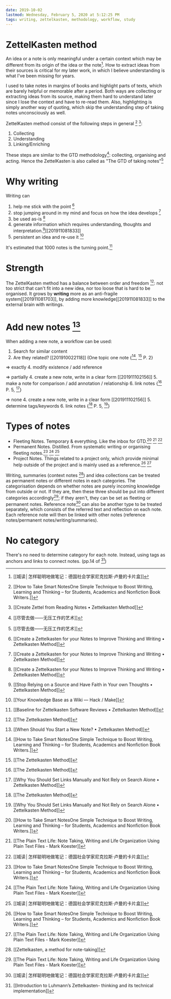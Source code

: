 ```yaml
---
date: 2019-10-02
lastmod: Wednesday, February 5, 2020 at 5:12:25 PM
tags: writing, zettelkasten, methodology, workflow, study
---
```

# ZettelKasten method

An idea or a note is only meaningful under a certain context which may be different from its origin of the idea or the note[^63D69D2FDE0F]. How to extract ideas from their sources is critical for my later work, in which I believe understanding is what I've been missing for years.

I used to take notes in margins of books and highlight parts of texts, which are barely helpful or memorable after a period. Both ways are collecting or extracting ideas from its source, making them hard to understand later since I lose the context and have to re-read them. Also, highlighting is simply another way of quoting, which skip the understanding step of taking notes unconsciously as well.

ZettelKasten method consist of the following steps in general [^09D3BB9E6FB1] [^5F46133515F0]:
1. Collecting
2. Understanding
3. Linking/Enriching

These steps are similar to the GTD methodology[^C8B3F7EEA16B]: collecting, organising and acting. Hence the ZettelKasten is also called as "The GTD of taking notes"[^C8B3F7EEA16B]

# Why writing

Writing can
1. help me stick with the point [^819286B7343B]
2. stop jumping around in my mind and focus on how the idea develops [^819286B7343B]
3. be used as-is [^819286B7343B]
4. generate information which requires understanding, thoughts and interpretation.[^E91300116054][[201911081833]]
5. persistent an idea and re-use it [^76833E2B968E]

It's estimated that 1000 notes is the turning point.[^F4AEC7A258F0]

# Strength

The ZettelKasten method has a balance between order and freedom [^4995C4EA2355]: not too strict that can't fit into a new idea, nor too loose that is hard to be organised. It grows by **writing** more as an anti-fragile system[[201911081703]], by adding more knowledge[[201911081833]] to the external brain with writings.

# Add new notes [^BF4B36F92A08]

When adding a new note, a workflow can be used:

1. Search for similar content
2. Are they related? [[201910022118]] (One topic one note {[^09D3BB9E6FB1], [^4995C4EA2355] P. 2}

=> exactly
4. modify existence / add reference

=> partially
4. create a new note, write in a clear form [[201911102156]]
5. make a note for comparison / add annotation / relationship
6. link notes {[^4995C4EA2355] P. 5, [^1F4630456C3F]}

=> none
4. create a new note, write in a clear form [[201911102156]]
5. determine tags/keywords
6. link notes {[^4995C4EA2355] P. 5, [^1F4630456C3F]}


# Types of notes

* Fleeting Notes. Temporary & everything. Like the inbox for GTD.[^09D3BB9E6FB1] [^7394259B61E7] [^63D69D2FDE0F]
* Permanent Notes. Distilled. From systematic writing or organising fleeting notes.[^09D3BB9E6FB1] [^7394259B61E7] [^63D69D2FDE0F]
* Project Notes. Things related to a project only, which provide minimal help outside of the project and is mainly used as a reference.[^09D3BB9E6FB1] [^7394259B61E7]


Writing, summaries (context notes [^8C5B913CB1B7]) and idea collections can be treated as permanent notes or different notes in each categories. The categorisation depends on whether notes are purely incoming knowledge from outside or not. If they are, then these three should be put into different categories accordingly[^7394259B61E7]; if they aren't, they can be set as fleeting or permanent notes. Reference note[^63D69D2FDE0F] can also be another type to be treated separately, which consists of the referred text and reflection on each note. Each reference note will then be linked with other notes (reference notes/permanent notes/writing/summaries).

# No category
There's no need to determine category for each note. Instead, using tags as anchors and links to connect notes. (pp.14 of [^E54B407A176C])



[^09D3BB9E6FB1]: [[How to Take Smart NotesOne Simple Technique to Boost Writing, Learning and Thinking – for Students, Academics and Nonfiction Book Writers.]]

[^1F4630456C3F]: [[Why You Should Set Links Manually and Not Rely on Search Alone • Zettelkasten Method]]

[^4995C4EA2355]: [[The Zettelkasten Method]]

[^5F46133515F0]: [[Create Zettel from Reading Notes • Zettelkasten Method]]

[^63D69D2FDE0F]: [[城读│怎样聪明地做笔记：德国社会学家尼克拉斯·卢曼的卡片盒]]

[^7394259B61E7]: [[The Plain Text Life: Note Taking, Writing and Life Organization Using Plain Text Files - Mark Koester]]

[^76833E2B968E]: [[Your Knowledge Base as a Wiki — Hack / Make]]

[^819286B7343B]: [[Create a Zettelkasten for your Notes to Improve Thinking and Writing • Zettelkasten Method]]

[^8C5B913CB1B7]: [[Zettelkasten, a method for note-taking]]

[^BF4B36F92A08]: [[When Should You Start a New Note? • Zettelkasten Method]]

[^C8B3F7EEA16B]: [[尽管去做——无压工作的艺术]]

[^E54B407A176C]: [[Introduction to Luhmann’s Zettelkasten- thinking and its technical implementation]]

[^E91300116054]: [[Stop Relying on a Source and Have Faith in Your own Thoughts • Zettelkasten Method]]

[^F4AEC7A258F0]: [[Baseline for Zettelkasten Software Reviews • Zettelkasten Method]]

